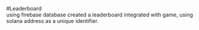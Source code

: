 #Leaderboard
<br>
using firebase database created a leaderboard integrated with game, using solana address as a unique identifier.